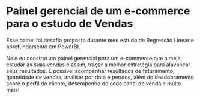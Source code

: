 # Painel gerencial de um e-commerce para o estudo de Vendas

Esse painel foi desafio proposto durante meu estudo de Regressão Linear e aprofundamento em PowerBI.

Nele eu construi um painel gerencial para um e-commerce que almeja estudar as suas vendas e assim, traçar a melhor estratégia para alavancar seus resultados.
É possível acompanhar resultados de faturamento, quantidade de vendas, analisar por data e perídos, além do desdobramento sobre o perfil do cliente, desempenho de cada canal de venda e muito mais!
